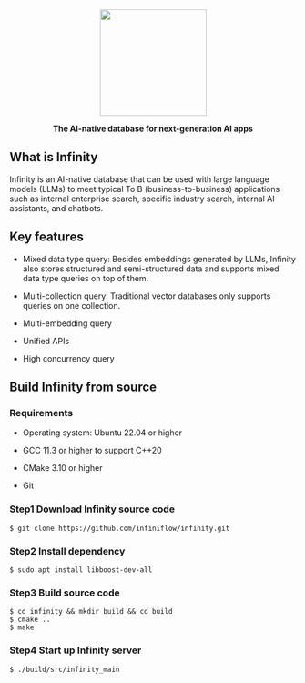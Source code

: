 <div align="center">
  <img width="187" src="https://user-images.githubusercontent.com/93570324/234292265-889228a8-7a68-4e2d-b891-f75262410af1.png"/>
</div>

<p align="center">
    <b>The AI-native database for next-generation AI apps</b>
</p>

## What is Infinity

Infinity is an AI-native database that can be used with large language models (LLMs) to meet typical To B (business-to-business) applications such as internal enterprise search, specific industry search, internal AI assistants, and chatbots. 

## Key features

- Mixed data type query: Besides embeddings generated by LLMs, Infinity also stores structured and semi-structured data and supports mixed data type queries on top of them. 

- Multi-collection query: Traditional vector databases only supports queries on one collection. 

- Multi-embedding query

- Unified APIs

- High concurrency query

## Build Infinity from source
### Requirements

-   Operating system: Ubuntu 22.04 or higher

-   GCC 11.3 or higher to support C++20

-   CMake 3.10 or higher

-   Git

### Step1 Download Infinity source code

```shell
$ git clone https://github.com/infiniflow/infinity.git
```

### Step2 Install dependency

```shell
$ sudo apt install libboost-dev-all
```
### Step3 Build source code

```shell
$ cd infinity && mkdir build && cd build
$ cmake ..
$ make
```

### Step4 Start up Infinity server

```shell
$ ./build/src/infinity_main
```
